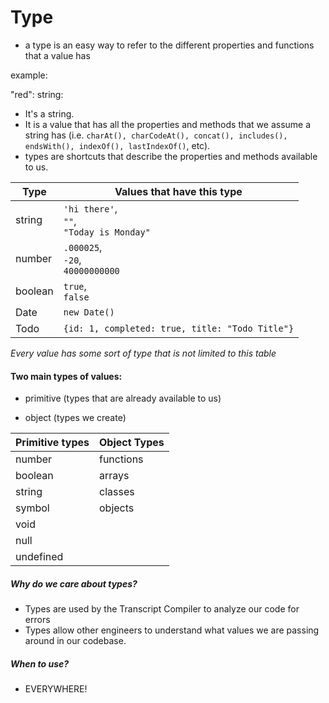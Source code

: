 # Type

- a type is an easy way to refer to the different properties and functions that a value has

example:

"red": string: 
- It's a string.
- It is a value that has all the properties and methods that we assume a string has (i.e. `charAt(), charCodeAt(), concat(), includes(), endsWith(), indexOf(), lastIndexOf()`, etc). 
- types are shortcuts that describe the properties and methods available to us. 


| Type | Values that have this type |
| ---| ---|
| string | `'hi there'`, <br>`""`,<br> `"Today is Monday"` |
| number | `.000025`, <br>`-20`,<br> `40000000000` |
| boolean | `true`, <br>`false` |
| Date | `new Date()` |
| Todo | `{id: 1, completed: true, title: "Todo Title"}` |

*Every value has some sort of type that is not limited to this table*

#### Two main types of values: 

- primitive (types that are already available to us) 

- object (types we create)

|Primitive types  | Object Types  |
| ---| ---|
|number | functions |
| boolean | arrays|
string | classes |
| symbol| objects|
| void |  |
| null |  | 
| undefined | 

##### Why do we care about types? 

- Types are used by the Transcript Compiler to analyze our code for errors
- Types allow other engineers to understand what values we are passing around in our codebase. 

##### When to use?

- EVERYWHERE!







